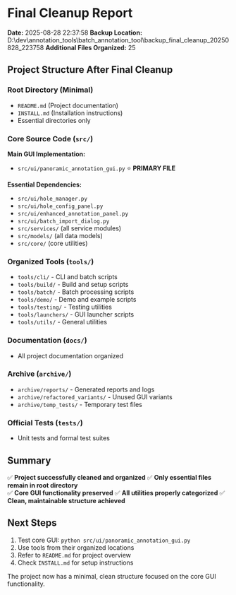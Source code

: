# Final Cleanup Report

**Date:** 2025-08-28 22:37:58
**Backup Location:** D:\dev\annotation_tools\batch_annotation_tool\backup_final_cleanup_20250828_223758
**Additional Files Organized:** 25

## Project Structure After Final Cleanup

### Root Directory (Minimal)
- `README.md` (Project documentation)
- `INSTALL.md` (Installation instructions)
- Essential directories only

### Core Source Code (`src/`)
**Main GUI Implementation:**
- `src/ui/panoramic_annotation_gui.py` ⭐ **PRIMARY FILE**

**Essential Dependencies:**
- `src/ui/hole_manager.py`
- `src/ui/hole_config_panel.py`
- `src/ui/enhanced_annotation_panel.py`
- `src/ui/batch_import_dialog.py`
- `src/services/` (all service modules)
- `src/models/` (all data models)
- `src/core/` (core utilities)

### Organized Tools (`tools/`)
- `tools/cli/` - CLI and batch scripts
- `tools/build/` - Build and setup scripts
- `tools/batch/` - Batch processing scripts
- `tools/demo/` - Demo and example scripts
- `tools/testing/` - Testing utilities
- `tools/launchers/` - GUI launcher scripts
- `tools/utils/` - General utilities

### Documentation (`docs/`)
- All project documentation organized

### Archive (`archive/`)
- `archive/reports/` - Generated reports and logs
- `archive/refactored_variants/` - Unused GUI variants
- `archive/temp_tests/` - Temporary test files

### Official Tests (`tests/`)
- Unit tests and formal test suites

## Summary

✅ **Project successfully cleaned and organized**
✅ **Only essential files remain in root directory**  
✅ **Core GUI functionality preserved**
✅ **All utilities properly categorized**
✅ **Clean, maintainable structure achieved**

## Next Steps

1. Test core GUI: `python src/ui/panoramic_annotation_gui.py`
2. Use tools from their organized locations
3. Refer to `README.md` for project overview
4. Check `INSTALL.md` for setup instructions

The project now has a minimal, clean structure focused on the core GUI functionality.
